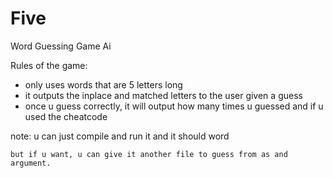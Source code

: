 # Five
Word Guessing Game Ai

Rules of the game:

- only uses words that are 5 letters long
- it outputs the inplace and matched letters
    to the user given a guess
- once u guess correctly, it will output how
    many times u guessed and if u used the cheatcode

note:
    u can just compile and run it and it should word
    
    but if u want, u can give it another file to guess from as and argument.
